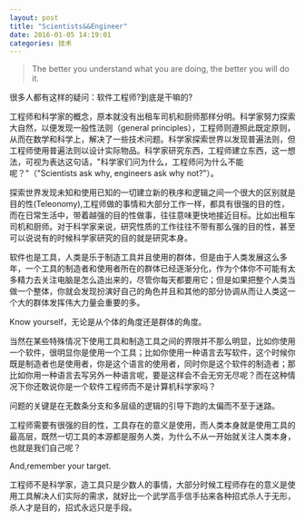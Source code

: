 ```yaml
---  
layout: post  
title: "Scientists&&Engineer"  
date: 2016-01-05 14:19:01  
categories: 技术  
---  
```


>The better you understand what you are doing, the better you will do it.

很多人都有这样的疑问：软件工程师?到底是干嘛的?

工程师和科学家的概念，原本就没有出租车司机和厨师那样分明。科学家努力探索大自然，以便发现一般性法则（general principles），工程师则遵照此既定原则，从而在数学和科学上，解决了一些技术问题。科学家探索世界以发现普遍法则，但工程师使用普遍法则以设计实际物品。科学家研究东西，工程师建立东西，这一想法，可视为表达这句话，"科学家们问为什么，工程师问为什么不能呢？"（"Scientists ask why, engineers ask why not?"）。

探索世界发现未知和使用已知的一切建立新的秩序和逻辑之间一个很大的区别就是目的性(Teleonomy),工程师做的事情和大部分工作一样，都具有很强的目的性，而在日常生活中，带着越强的目的性做事，往往意味更快地接近目标。比如出租车司机和厨师。对于科学家来说，研究性质的工作往往不带有那么强的目的性，甚至可以说说有的时候科学家研究的目的就是研究本身。

软件也是工具，人类是乐于制造工具并且使用的群体，但是由于人类发展这么多年，一个工具的制造者和使用者所在的群体已经逐渐分化，作为个体你不可能有太多精力去关注电脑是怎么造出来的，尽管你每天都要用它；但是如果把整个人类当做一个整体，你就会发现扮演好自己的角色并且和其他的部分协调从而让人类这一个大的群体发挥伟大力量会重要的多。

Know yourself，无论是从个体的角度还是群体的角度。

当然在某些特殊情况下使用工具和制造工具之间的界限并不那么明显，比如你使用一个软件，很明显你是使用一个工具；比如你使用一种语言去写软件，这个时候你既是制造者也是使用者，你是这个语言的使用者，同时你是这个软件的制造者；那比如你用一种语言去写另外一种语言呢，要是这样会不会无穷无尽呢？而在这种情况下你还敢说你是一个软件工程师而不是计算机科学家吗？

问题的关键是在无数条分支和多层级的逻辑的引导下跑的太偏而不至于迷路。

工程师需要有很强的目的性，工具存在的意义是使用，而人类本身就是使用工具的最高层，既然一切工具的本源都是服务人类，为什么不从一开始就关注人类本身，也就是我们自己呢？

And,remember your target.

工程师不是科学家，造工具只是少数人的事情，大部分时候工程师存在的意义是使用工具解决人们实际的需求，就好比一个武学高手信手拈来各种招式杀人于无形，杀人才是目的，招式永远只是手段。






